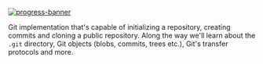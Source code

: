 [![progress-banner](https://backend.codecrafters.io/progress/git/f56559ef-8565-42b6-a889-45cacaa9f59c)](https://app.codecrafters.io/users/codecrafters-bot?r=2qF)


 Git implementation that's capable of
initializing a repository, creating commits and cloning a public repository.
Along the way we'll learn about the `.git` directory, Git objects (blobs,
commits, trees etc.), Git's transfer protocols and more.

